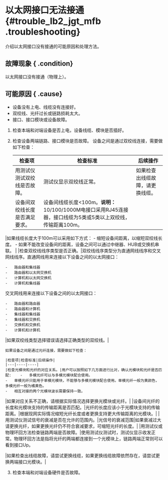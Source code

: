 # 以太网接口无法接通 {#trouble_lb2_jgt_mfb .troubleshooting}

介绍以太网接口没有接通的可能原因和处理方法。

## 故障现象 { .condition}

以太网接口没有接通（物理上）。

## 可能原因 { .cause}

-   设备没有上电、线缆没有连接好。
-   双绞线、光纤过长或链路损耗太大。
-   接口、接口模块或设备故障。

1.  检查本端和对端设备是否上电，设备线缆、模块是否插好。 
2.  检查设备两端链路、接口模块是否故障。 设备之间是通过双绞线连接，需要做如下检查：

    |检查项|检查标准|后续操作|
    |---|----|----|
    |用测试仪测试双绞线是否故障。|测试仪显示双绞线正常。|如果检查出线缆故障，请更换线缆。|
    |设备间双绞线长度是否满足要求。|设备间线缆长度<100m。**说明：** 10/100/1000M电接口采用RJ45连接器，接口线缆为5类或5类以上双绞线，传输距离100m。

|如果线缆长度大于100m可以采用如下方式：    -   缩短设备间距离，以缩短双绞线长度。
    -   如果不能改变设备间的距离，设备之间可以通过中继器、HUB或交换机串联。
|
    |检查双绞线线序类型是否正确。|双绞线线序类型分为直通网线线序和交叉网线线序。直通网线用来连接以下设备之间的以太网接口：

    -   路由器和集线器
    -   路由器和以太网交换机
    -   计算机和以太网交换机
    -   计算机和集线器
交叉网线用来连接以下设备之间的以太网接口：

    -   路由器和路由器
    -   路由器和计算机
    -   集线器和集线器
    -   集线器和交换机
    -   交换机和交换机
    -   计算机和计算机
|如果双绞线类型选择错误请选择正确类型的双绞线。|

    如果设备之间是通过光纤连接，需要做如下检查：

    |检查项|检查标准|后续操作|
    |---|----|----|
    |检查光模块和光纤的对应关系。|用户可以按照如下几方面进行比对，确认光模块和光纤是否匹配:    -   多模光纤可以与多模光模块配合使用。
    -   单模光纤只能用于单模光模块，不能够与多模光模块配合使用。单模光纤一般为黄颜色，多模光纤一般为橘黄色。
    -   相互对接的两个光模块波长需要保持一致。
|如果对应关系不正确，请根据实际情况选择更换光模块或光纤。|
    |设备间光纤的长度和光模块支持的传输距离是否匹配。|光纤的长度应该小于光模块支持的传输距离。|根据现网实际情况缩短光纤长度或者更换支持更大传输距离的光模块。|
    |用测试仪测试信号的衰减是否在允许的范围内。|光信号的衰减范围|如果衰减过大请更换光纤，如果更换光纤仍不符合衰减要求，可缩短光纤的长度。|
    |用测试仪或物理环回方法检查链路两端是否故障。|使用测试仪测试时，测试仪显示收发正常。物理环回方法是指将光纤的两端都连接到一个光模块上，链路两端正常则可以看到接口Up。

|如果检查出线缆故障，请尝试更换线缆，如果更换线缆故障依然存在，请尝试更换两端接口光模块。|

3.  检查本端和对端设备硬件是否故障。 

